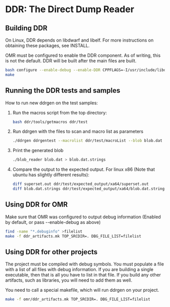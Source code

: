 <!--
Copyright (c) 2016, 2020 IBM Corp. and others

This program and the accompanying materials are made available under
the terms of the Eclipse Public License 2.0 which accompanies this
distribution and is available at https://www.eclipse.org/legal/epl-2.0/
or the Apache License, Version 2.0 which accompanies this distribution and
is available at https://www.apache.org/licenses/LICENSE-2.0.

This Source Code may also be made available under the following
Secondary Licenses when the conditions for such availability set
forth in the Eclipse Public License, v. 2.0 are satisfied: GNU
General Public License, version 2 with the GNU Classpath
Exception [1] and GNU General Public License, version 2 with the
OpenJDK Assembly Exception [2].

[1] https://www.gnu.org/software/classpath/license.html
[2] http://openjdk.java.net/legal/assembly-exception.html

SPDX-License-Identifier: EPL-2.0 OR Apache-2.0 OR GPL-2.0 WITH Classpath-exception-2.0 OR LicenseRef-GPL-2.0 WITH Assembly-exception
-->

# DDR: The Direct Dump Reader

## Building DDR

On Linux, DDR depends on libdwarf and libelf.  For more instructions on
obtaining these packages, see INSTALL.

OMR must be configured to enable the DDR component. As of writing, this is not
the default. DDR will be built after the main files are built.

```sh
bash configure --enable-debug --enable-DDR CPPFLAGS=-I/usr/include/libdwarf
make
```

## Running the DDR tests and samples

How to run new ddrgen on the test samples:

1. Run the macros script from the top directory:
   ```sh
   bash ddr/tools/getmacros ddr/test
   ```
2. Run ddrgen with the files to scan and macro list as parameters
   ```sh
   ./ddrgen ddrgentest --macrolist ddr/test/macroList --blob blob.dat --superset superset.out
   ```
3. Print the generated blob
   ```sh
   ./blob_reader blob.dat > blob.dat.strings
   ```
4. Compare the output to the expected output. For linux x86 (Note that ubuntu has slightly different results):
   ```sh
   diff superset.out ddr/test/expected_output/xa64/superset.out
   diff blob.dat.strings ddr/test/expected_output/xa64/blob.dat.strings
   ```

## Using DDR for OMR
Make sure that OMR was configured to output debug information (Enabled by
default, or pass --enable-debug as above)

```sh
find -name "*.debuginfo" >filelist
make -f ddr_artifacts.mk TOP_SRCDIR=. DBG_FILE_LIST=filelist
```

## Using DDR for other projects
The project must be compiled with debug symbols.  You must populate a file with
a list of all files with debug information.  If you are building a single
executable, then that is all you have to list in that file.  If you build any
other artifacts, such as libraries, you will need to add them as well.

You need to call a special makefile, which will run ddrgen on your project.

```sh
make -f omr/ddr_artifacts.mk TOP_SRCDIR=. DBG_FILE_LIST=filelist
```
